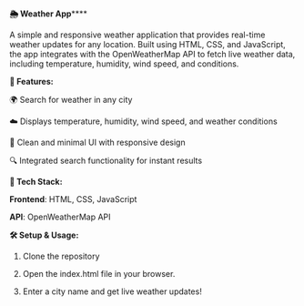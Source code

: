 ****🌦 Weather App********

A simple and responsive weather application that provides real-time weather updates for any location. Built using HTML, CSS, and JavaScript, the app integrates with the OpenWeatherMap API to fetch live weather data, including temperature, humidity, wind speed, and conditions.

****🚀 Features:****

🌍 Search for weather in any city

☁️ Displays temperature, humidity, wind speed, and weather conditions

🎨 Clean and minimal UI with responsive design

🔍 Integrated search functionality for instant results


****📂 Tech Stack:****

**Frontend**: HTML, CSS, JavaScript

**API**: OpenWeatherMap API

****🛠 Setup & Usage:****
1. Clone the repository

2. Open the index.html file in your browser.
   
3. Enter a city name and get live weather updates!
